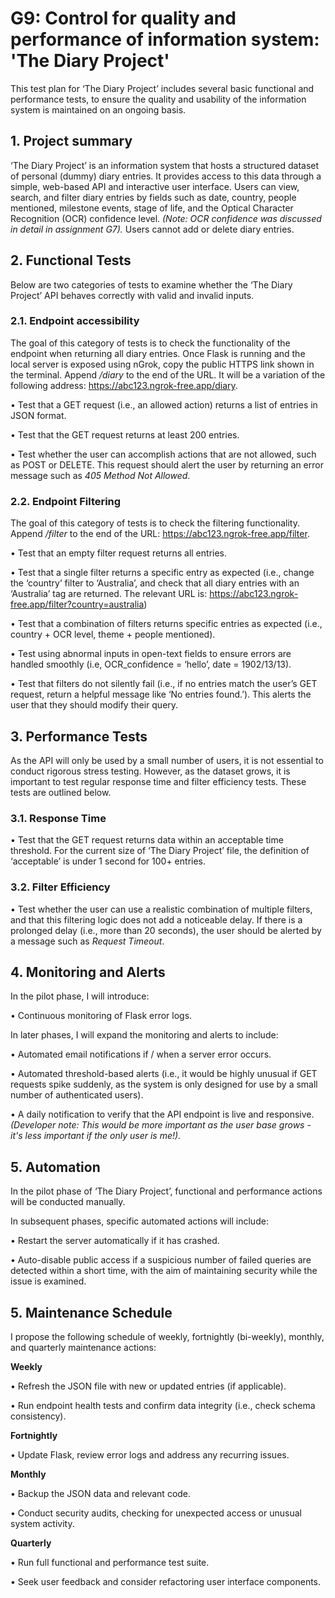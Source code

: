 # **G9: Control for quality and performance of information system: 'The Diary Project'**

This test plan for ‘The Diary Project’ includes several basic functional and performance tests, to ensure the quality and usability of the information system is maintained on an ongoing basis.

## **1. Project summary**

‘The Diary Project’ is an information system that hosts a structured dataset of personal (dummy) diary entries. It provides access to this data through a simple, web-based API and interactive user interface. Users can view, search, and filter diary entries by fields such as date, country, people mentioned, milestone events, stage of life, and the Optical Character Recognition (OCR) confidence level. *(Note: OCR confidence was discussed in detail in assignment G7).* Users cannot add or delete diary entries.

## **2. Functional Tests**

Below are two categories of tests to examine whether the ‘The Diary Project’ API behaves correctly with valid and invalid inputs.

### **2.1. Endpoint accessibility** 

The goal of this category of tests is to check the functionality of the endpoint when returning all diary entries. Once Flask is running and the local server is exposed using nGrok, copy the public HTTPS link shown in the terminal. Append */diary* to the end of the URL. It will be a variation of the following address: https://abc123.ngrok-free.app/diary. 

•	Test that a GET request (i.e., an allowed action) returns a list of entries in JSON format.

•	Test that the GET request returns at least 200 entries.

•	Test whether the user can accomplish actions that are not allowed, such as POST or DELETE. This request should alert the user by returning an error message such as *405 Method Not Allowed*.

### **2.2. Endpoint Filtering**

The goal of this category of tests is to check the filtering functionality. Append */filter* to the end of the URL: https://abc123.ngrok-free.app/filter. 

•	Test that an empty filter request returns all entries.

•	Test that a single filter returns a specific entry as expected (i.e., change the ‘country’ filter to ‘Australia’, and check that all diary entries with an ‘Australia’ tag are returned. The relevant URL is: https://abc123.ngrok-free.app/filter?country=australia)

•	Test that a combination of filters returns specific entries as expected (i.e., country + OCR level, theme + people mentioned).

•	Test using abnormal inputs in open-text fields to ensure errors are handled smoothly (i.e, OCR_confidence = ‘hello’, date = 1902/13/13). 

•	Test that filters do not silently fail (i.e., if no entries match the user’s GET request, return a helpful message like ‘No entries found.’). This alerts the user that they should modify their query.

## **3. Performance Tests**

As the API will only be used by a small number of users, it is not essential to conduct rigorous stress testing. However, as the dataset grows, it is important to test regular response time and filter efficiency tests. These tests are outlined below.

### **3.1. Response Time** 

•	Test that the GET request returns data within an acceptable time threshold. For the current size of ‘The Diary Project’ file, the definition of ‘acceptable’ is under 1 second for 100+ entries.

### **3.2. Filter Efficiency** 

•	Test whether the user can use a realistic combination of multiple filters, and that this filtering logic does not add a noticeable delay. If there is a prolonged delay (i.e., more than 20 seconds), the user should be alerted by a message such as *Request Timeout*.

## **4. Monitoring and Alerts**

In the pilot phase, I will introduce: 

•	Continuous monitoring of Flask error logs.

In later phases, I will expand the monitoring and alerts to include:

•	Automated email notifications if / when a server error occurs.

•	Automated threshold-based alerts (i.e., it would be highly unusual if GET requests spike suddenly, as the system is only designed for use by a small number of authenticated users).

•	A daily notification to verify that the API endpoint is live and responsive. *(Developer note: This would be more important as the user base grows - it's less important if the only user is me!).*

## **5. Automation**

In the pilot phase of ‘The Diary Project’, functional and performance actions will be conducted manually. 

In subsequent phases, specific automated actions will include:

•	Restart the server automatically if it has crashed.

•	Auto-disable public access if a suspicious number of failed queries are detected within a short time, with the aim of maintaining security while the issue is examined.

## **5. Maintenance Schedule**

I propose the following schedule of weekly, fortnightly (bi-weekly), monthly, and quarterly maintenance actions:

**Weekly**

•	Refresh the JSON file with new or updated entries (if applicable).

•	Run endpoint health tests and confirm data integrity (i.e., check schema consistency).

**Fortnightly**

•	Update Flask, review error logs and address any recurring issues.

**Monthly**

•	Backup the JSON data and relevant code.

•	Conduct security audits, checking for unexpected access or unusual system activity.

**Quarterly**

•	Run full functional and performance test suite.

•	Seek user feedback and consider refactoring user interface components.
